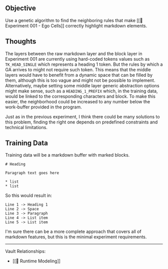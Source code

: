 ## Objective

Use a genetic algorithm to find the neighboring rules that make [[🔬 Experiment 001 - Ego Cells]] correctly highlight markdown elements.


## Thoughts

The layers between the raw markdown layer and the block layer in Experiment 001 are currently using hard-coded tokens values such as `TK_HEAD_SINGLE` which represents a heading 1 token. But the rules by which a GA arrives to might not require such token. This means that the middle layers would have to benefit from a dynamic space that can be filled by them, although this is too vague and might not be possible to implement. Alternatively, maybe setting some middle layer generic abstraction options might make sense, such as a `HEADING_1_PREFIX` which, in the training data, would be linked to the corresponding characters and block. To make this easier, the neighborhood could be increased to any number below the work-buffer provided in the program.

Just as in the previous experiment, I think there could be many solutions to this problem, finding the right one depends on predefined constraints and technical limitations.


## Training Data

Training data will be a markdown buffer with marked blocks.

```
# Heading

Paragraph text goes here

* list
* list

```

So this would result in:
```
Line 1 -> Heading 1
Line 2 -> Space
Line 3 -> Paragraph
Line 4 -> List item
Line 5 -> List item
```

I'm sure there can be a more complete approach that covers all of markdown features, but this is the minimal experiment requirements.

---

Vault Relationships:

- [[🧩 Runtime Modeling]]